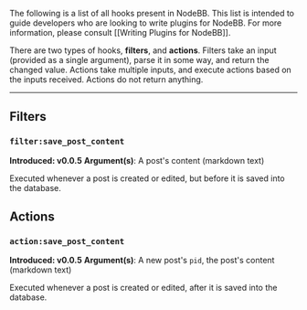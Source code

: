 The following is a list of all hooks present in NodeBB. This list is intended to guide developers who are looking to write plugins for NodeBB. For more information, please consult [[Writing Plugins for NodeBB]].

There are two types of hooks, **filters**, and **actions**. Filters take an input (provided as a single argument), parse it in some way, and return the changed value. Actions take multiple inputs, and execute actions based on the inputs received. Actions do not return anything.

----

## Filters

### `filter:save_post_content`

**Introduced: v0.0.5**
**Argument(s)**: A post's content (markdown text)

Executed whenever a post is created or edited, but before it is saved into the database.

## Actions

### `action:save_post_content`

**Introduced: v0.0.5**
**Argument(s)**: A new post's `pid`, the post's content (markdown text)

Executed whenever a post is created or edited, after it is saved into the database.